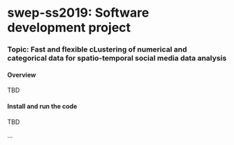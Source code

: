 # swep-ss2019: Software development project

### Topic: Fast and flexible cLustering of numerical and categorical data for spatio-temporal social media data analysis

#### Overview
TBD


#### Install and run the code
TBD

...
